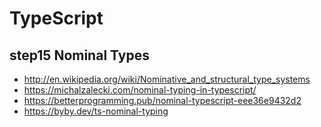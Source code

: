 # TypeScript

## step15 Nominal Types

- http://en.wikipedia.org/wiki/Nominative_and_structural_type_systems
- https://michalzalecki.com/nominal-typing-in-typescript/
- https://betterprogramming.pub/nominal-typescript-eee36e9432d2
- https://byby.dev/ts-nominal-typing
